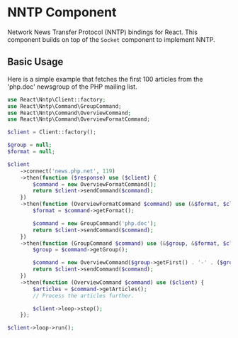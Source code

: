 # NNTP Component

Network News Transfer Protocol (NNTP) bindings for React.
This component builds on top of the `Socket` component to implement NNTP.

## Basic Usage

Here is a simple example that fetches the first 100 articles from the 'php.doc' newsgroup
of the PHP mailing list.

```php
use React\Nntp\Client::factory;
use React\Nntp\Command\GroupCommand;
use React\Nntp\Command\OverviewCommand;
use React\Nntp\Command\OverviewFormatCommand;

$client = Client::factory();

$group = null;
$format = null;

$client
    ->connect('news.php.net', 119)
    ->then(function ($response) use ($client) {
        $command = new OverviewFormatCommand();
        return $client->sendCommand($command);
    })
    ->then(function (OverviewFormatCommand $command) use (&$format, $client) {
        $format = $command->getFormat();

        $command = new GroupCommand('php.doc');
        return $client->sendCommand($command);
    })
    ->then(function (GroupCommand $command) use (&$group, &$format, $client) {
        $group = $command->getGroup();

        $command = new OverviewCommand($group->getFirst() . '-' . ($group->getFirst() + 99), $format);
        return $client->sendCommand($command);
    })
    ->then(function (OverviewCommand $command) use ($client) {
        $articles = $command->getArticles();
        // Process the articles further.

        $client->loop->stop();
    });

$client->loop->run();
```
